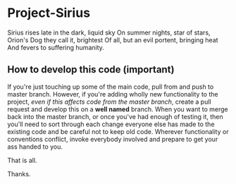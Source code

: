 # Project-Sirius
 
Sirius rises late in the dark, liquid sky
On summer nights, star of stars,
Orion's Dog they call it, brightest
Of all, but an evil portent, bringing heat
And fevers to suffering humanity.

## How to develop this code (**important**)

If you're just touching up some of the main code, pull from and push to master branch. However, if you're adding wholly new functionality to the project, *even if this affects code from the master branch*, create a pull request and develop this on a **well named** branch. When you want to merge back into the master branch, or once you've had enough of testing it, then you'll need to sort through each change everyone else has made to the existing code and be careful not to keep old code. Wherever functionality or conventions conflict, invoke everybody involved and prepare to get your ass handed to you.

That is all.

Thanks.